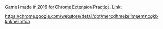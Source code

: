 Game I made in 2016 for Chrome Extension Practice. 
Link:

https://chrome.google.com/webstore/detail/dot/mehcdhmebeilmeemincgkbknkneamfca


